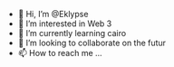 - 👋 Hi, I’m @Eklypse
- 👀 I’m interested in Web 3
- 🌱 I’m currently learning cairo
- 💞️ I’m looking to collaborate on the futur
- 📫 How to reach me ...

<!---
Eklypse/Eklypse is a ✨ special ✨ repository because its `README.md` (this file) appears on your GitHub profile.
You can click the Preview link to take a look at your changes.
--->
